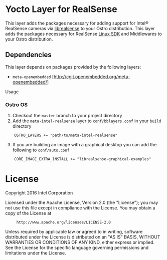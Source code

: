 Yocto Layer for RealSense
============================
This layer adds the packages necessary for adding support for Intel® RealSense cameras via [librealsense](https://github.com/IntelRealSense/librealsense) to your Ostro distribution.
This layer adds the packages necessary for RealSense [Linux SDK](https://github.com/IntelRealSense/realsense_sdk) and Middlewares to your Ostro distribution.


## Dependencies
This layer depends on packages provided by the following layers:
* `meta-openembedded` [http://cgit.openembedded.org/meta-openembedded/]

Usage
### Ostro OS
1. Checkout the `master` branch to your project directory
2. Add the `meta-intel-realsense` layer to `conf/bblayers.conf` in your `build` directory
```bitbake
	OSTRO_LAYERS += "path/to/meta-intel-realsense"
```
3. If you are building an image with a graphical desktop you can add the following to `conf/auto.conf`
```bitbake
    CORE_IMAGE_EXTRA_INSTALL += "librealsense-graphical-examples"
```

License
=======
Copyright 2016 Intel Corporation

Licensed under the Apache License, Version 2.0 (the "License");
you may not use this file except in compliance with the License.
You may obtain a copy of the License at
```bitbake
	 http://www.apache.org/licenses/LICENSE-2.0
```
Unless required by applicable law or agreed to in writing, software
distributed under the License is distributed on an "AS IS" BASIS,
WITHOUT WARRANTIES OR CONDITIONS OF ANY KIND, either express or implied.
See the License for the specific language governing permissions and
limitations under the License.

